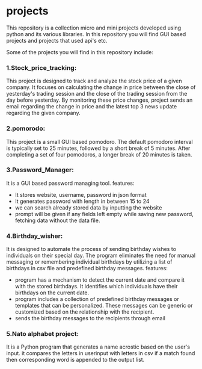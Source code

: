 # projects

This repository is a collection micro and mini projects developed using python and its various libraries. In this repository you will find GUI based projects and projects that used api's etc.

Some of the projects you will find in this repository include:

### 1.Stock_price_tracking:
This project is designed to track and analyze the stock price of a given company. It focuses on calculating the change in price between the close of yesterday's trading session and the close of the trading session from the day before yesterday. By monitoring these price changes, project sends an email regarding the change in price and the latest top 3 news update regarding the given company.

### 2.pomorodo:
This project is a small GUI based pomodoro. The default pomodoro interval is typically set to 25 minutes, followed by a short break of 5 minutes. After completing a set of four pomodoros, a longer break of 20 minutes is taken.

### 3.Password_Manager:
It is a GUI based password managing tool. 
features:
- It stores website, username, password in json format
- It generates password with length in between 15 to 24
- we can search already stored data by inputting the website
- prompt will be given if any fields left empty while saving new password, fetching data without the data file.

### 4.Birthday_wisher:
It is designed to automate the process of sending birthday wishes to individuals on their special day. The program eliminates the need for manual messaging or remembering individual birthdays by utilizing a list of birthdays in csv file and predefined birthday messages.
features:
- program has a mechanism to detect the current date and compare it with the stored birthdays. It identifies which individuals have their birthdays on the current date.
- program includes a collection of predefined birthday messages or templates that can be personalized. These messages can be generic or customized based on the relationship with the recipient.
- sends the birthday messages to the recipients through email

### 5.Nato alphabet project:
It is a Python program that generates a name acrostic based on the user's input. it compares the letters in userinput with letters in csv if a match found then corresponding word is appended to the output list.


